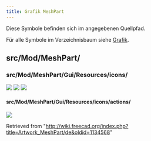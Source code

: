 ```yaml
---
title: Grafik MeshPart
---
```

Diese Symbole befinden sich im angegebenen Quellpfad.

Für alle Symbole im Verzeichnisbaum siehe [Grafik](/Artwork/de "Artwork/de").

## src/Mod/MeshPart/

### src/Mod/MeshPart/Gui/Resources/icons/

![](/images/MeshPart_Create_Flat_Face.svg)
![](/images/MeshPart_Create_Flat_Mesh.svg)
![](/images/MeshPart_CurveOnMesh.svg)

#### src/Mod/MeshPart/Gui/Resources/icons/actions/

![](/images/MeshFace.svg)

Retrieved from "<http://wiki.freecad.org/index.php?title=Artwork_MeshPart/de&oldid=1134568>"